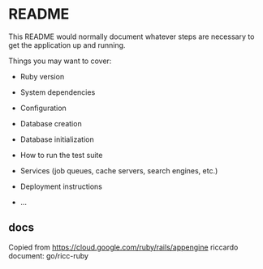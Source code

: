 # README

This README would normally document whatever steps are necessary to get the
application up and running.

Things you may want to cover:

* Ruby version
* System dependencies

* Configuration

* Database creation

* Database initialization

* How to run the test suite

* Services (job queues, cache servers, search engines, etc.)

* Deployment instructions

* ...

## docs

Copied from https://cloud.google.com/ruby/rails/appengine 
riccardo document: go/ricc-ruby

